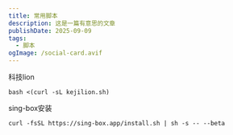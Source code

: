 ```yaml
---
title: 常用脚本
description: 这是一篇有意思的文章
publishDate: 2025-09-09
tags:
  - 脚本
ogImage: /social-card.avif
---
```

科技lion


```
bash <(curl -sL kejilion.sh)

```



sing-box安装

`curl -fsSL https://sing-box.app/install.sh | sh -s -- --beta`
